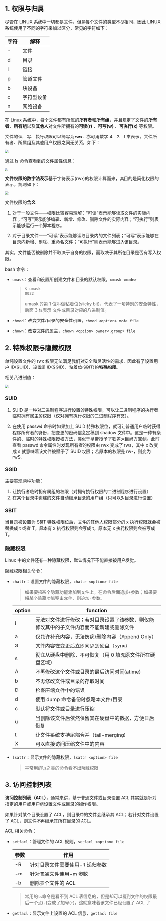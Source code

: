 ## 1. 权限与归属

尽管在 LINUX 系统中一切都是文件，但是每个文件的类型不尽相同，因此 LINUX 系统使用了不同的字符来加以区分，常见的字符如下：

| 字符 | 解释       |
| ---- | ---------- |
| -    | 文件       |
| d    | 目录       |
| l    | 链接       |
| p    | 管道文件   |
| b    | 块设备     |
| c    | 字符型设备 |
| n    | 网络设备   |

在 Linux 系统中，每个文件都有所属的**所有者**和**所有组**，并且规定了文件的**所有者**、**所有组**以及**其他人**对文件所拥有的**可读(r)** 、**可写(w)** 、**可执行(x)** 等权限。

文件的读、写、执行权限可以简写为**rwx**，亦可用数字 4、2、1 来表示，文件所有者、所属组及其他用户权限之间无关系，如下：

<img src="../../resources/images/notebooks/杂技/Linux/15.png" style="zoom:67%;" />

通过 ls 命令查看到的文件属性信息：

<img src="../../resources/images/notebooks/杂技/Linux/16.png" style="zoom:50%;" />

**文件权限的数字法表示**基于字符表示(rwx)的权限计算而来，其目的是简化权限的表示。规则如下：

<img src="../../resources/images/notebooks/杂技/Linux/17.png" style="zoom:67%;" />

文件权限的**含义**

1. 对于一般文件——权限比较容易理解：“可读”表示能够读取文件的实际内容；“可写”表示能够编辑、新增、修改、删除文件的实际内容；“可执行”则表示能够运行一个脚本程序。

2. 对于目录文件——“可读”表示能够读取目录内的文件列表；“可写”表示能够在目录内新增、删除、重命名文件；“可执行”则表示能够进入该目录。

其实，文件能否被删除并不取决于自身的权限，而取决于其所在目录是否有写入权限。

bash 命令：

-   `umask`：查看和设置所创建文件和目录的默认权限，`umask <mode>`

    > ```bash
    > $ umask
    > 0022
    > ```
    >
    > umask 的第 1 位叫做粘着位(sticky bit)，代表了一项特别的安全特性，后面 3 位表示 文件或目录对应的八进制值。

-   `chmod`：改变文件/目录的安全性设置，`chmod <option> mode file`

-   `chown`：改变文件的属主，`chown <option> owner<.group> file`

## 2. 特殊权限与隐藏权限

单纯设置文件的 rwx 权限无法满足我们对安全和灵活性的需求，因此有了设置用户 ID(SUID)、设置组 ID(SGID)、粘着位(SBIT)的**特殊权限**。

相关八进制值：

<img src="../../resources/images/notebooks/杂技/Linux/18.png" style="zoom:67%;" />

### SUID

1. SUID 是一种对二进制程序进行设置的特殊权限，可以让二进制程序的执行者临时拥有属主的权限（仅对拥有执行权限的二进制程序有效）。

2. 在使用 passwd 命令时如果加上 SUID 特殊权限位，就可让普通用户临时获得程序所有者的身份，把变更的密码信息定稿到 shadow 文件中。这是一种有条件的、临时的特殊权限授权方法，类似于皇帝授予了钦差大臣尚方宝剑。此时查看 passwd 命令属性时发现所有者的权限由 rwx 变成了 rws，其中 x 改变成 s 就意味着该文件被赋予了 SUID 权限；若原本的权限是 rw-，则变为 rwS.

### SGID

主要实现两种功能：

1. 让执行者临时拥有属组的权限（对拥有执行权限的二进制程序进行设置）
2. 在某个目录中创建的文件自动继承目录的用户组（只可以对目录进行设置）

### SBIT

当目录被设置为 SBIT 特殊权限位后，文件的其他人权限部分的 x 执行权限就会被替换成 t 或者 T，原本有 x 执行权限则会写成 t，原本无 x 执行权限则会被写成 T。

### 隐藏权限

Linux 中的文件还有一种隐藏权限，默认情况下不能直接被用户发觉。

隐藏权限相关命令：

-   `chattr`：设置文件的隐藏权限，`chattr <option> file`

    > 如果要把某个隐藏功能添加到文件上，在命令后面追加`+`参数；如果要把某个隐藏功能移出文件，则追加`-`参数。

    | option | function                                                                                 |
    | ------ | ---------------------------------------------------------------------------------------- |
    | i      | 无法对文件进行修改；若对目录设置了该参数，则仅能修改其中的子文件内容而不能新建或删除文件 |
    | a      | 仅允许补充内容，无法伤病/删除内容（Append Only）                                         |
    | S      | 文件内容在变更后立即同步到硬盘（sync）                                                   |
    | s      | 彻底从硬盘中删除，不可恢复（用 0 填充原文件所在硬盘区域）                                |
    | A      | 不再修改这个文件或目录的最后访问时间(atime)                                              |
    | b      | 不再修改文件或目录的存取时间                                                             |
    | D      | 检查压缩文件中的错误                                                                     |
    | d      | 使用 dump 命令备份时忽略本文件/目录                                                      |
    | c      | 默认将文件或目录进行压缩                                                                 |
    | u      | 当删除该文件后依然保留其在硬盘中的数据，方便日后恢复                                     |
    | t      | 让文件系统支持尾部合并（tail-merging）                                                   |
    | X      | 可以直接访问压缩文件中的内容                                                             |

-   `lsattr`：显示文件的隐藏权限，`lsattr <option> file`

    > 平常用的`ls`之类的命令看不出隐藏权限

## 3. 访问控制列表

**访问控制列表（ACL）**，通常来讲，基于普通文件或目录设置 ACL 其实就是针对指定的用户或用户组设置文件或目录的操作权限。

如果针对某个目录设置了 ACL，则目录中的文件会继承其 ACL；若针对文件设置了 ACL，则文件不再继承其所在目录的 ACL。

ACL 相关命令：

-   `setfacl`：管理文件的 ACL 规则，`setfacl <option> file`

    | 参数 | 作用                            |
    | ---- | ------------------------------- |
    | -R   | 针对目录文件需要使用-R 递归参数 |
    | -m   | 针对普通文件使用-m 参数         |
    | -b   | 删除某个文件的 ACL              |

    > 常用的`ls`命令是看不到 ACL 表信息的，但是却可以看到文件的权限最后一个点(`.`)变成了加号(`+`)，这就意味着该文件已经设置了 ACL 了

-   `getfacl`：显示文件上设置的 ACL 信息，`getfacl file`
